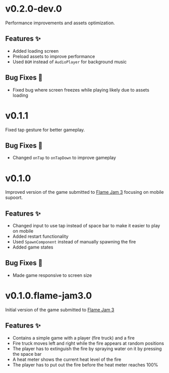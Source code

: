 # v0.2.0-dev.0

Performance improvements and assets optimization.

## Features :sparkles:
- Added loading screen
- Preload assets to improve performance
- Used `BGM` instead of `AudioPlayer` for background music

## Bug Fixes :bug:
- Fixed bug where screen freezes while playing likely due to assets loading

# v0.1.1

Fixed tap gesture for better gameplay.

## Bug Fixes :bug:
- Changed `onTap` to `onTapDown` to improve gameplay


# v0.1.0

Improved version of the game submitted to [Flame Jam 3](https://itch.io/jam/flame-jam-3) focusing on mobile supoort.

## Features :sparkles:
- Changed input to use tap instead of space bar to make it easier to play on mobile
- Added restart functionality
- Used `SpawnComponent` instead of manually spawning the fire
- Added game states

## Bug Fixes :bug:
- Made game responsive to screen size


# v0.1.0.flame-jam3.0

Initial version of the game submitted to [Flame Jam 3](https://itch.io/jam/flame-jam-3)

## Features :sparkles:
- Contains a simple game with a player (fire truck) and a fire
- Fire truck moves left and right while the fire appears at random positions
- The player has to extinguish the fire by spraying water on it by pressing the space bar
- A heat meter shows the current heat level of the fire
- The player has to put out the fire before the heat meter reaches 100%